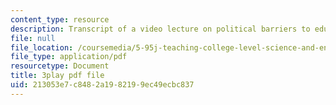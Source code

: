 ```yaml
---
content_type: resource
description: Transcript of a video lecture on political barriers to educational change.
file: null
file_location: /coursemedia/5-95j-teaching-college-level-science-and-engineering-spring-2009/213053e7c8482a1982199ec49ecbc837_PaYY0e9eE2A.pdf
file_type: application/pdf
resourcetype: Document
title: 3play pdf file
uid: 213053e7-c848-2a19-8219-9ec49ecbc837
---
```

